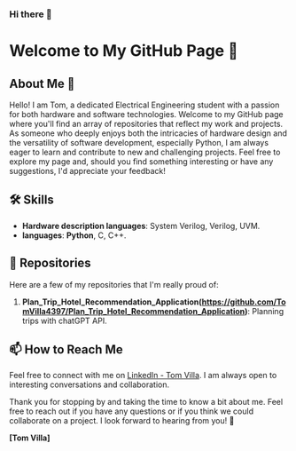 ### Hi there 👋

<!--
**TomVilla4397/TomVilla4397** is a ✨ _special_ ✨ repository because its `README.md` (this file) appears on your GitHub profile.

Here are some ideas to get you started:

- 🔭 I’m currently working on ...
- 🌱 I’m currently learning ...
- 👯 I’m looking to collaborate on ...
- 🤔 I’m looking for help with ...
- 💬 Ask me about ...
- 📫 How to reach me: ...
- 😄 Pronouns: ...
- ⚡ Fun fact: ...
-->


# Welcome to My GitHub Page 👋

## About Me 🚀

Hello! I am Tom, a dedicated Electrical Engineering student with a passion for both hardware and software technologies. Welcome to my GitHub page where you'll find an array of repositories that reflect my work and projects. As someone who deeply enjoys both the intricacies of hardware design and the versatility of software development, especially Python, I am always eager to learn and contribute to new and challenging projects. Feel free to explore my page and, should you find something interesting or have any suggestions, I'd appreciate your feedback!

## 🛠 Skills

- **Hardware description languages**: System Verilog, Verilog, UVM.
- **languages**: **Python**, C, C++.

## 📂 Repositories

Here are a few of my repositories that I'm really proud of:

1. **Plan_Trip_Hotel_Recommendation_Application(https://github.com/TomVilla4397/Plan_Trip_Hotel_Recommendation_Application)**: Planning trips with chatGPT API.


## 📫 How to Reach Me

Feel free to connect with me on  [LinkedIn - Tom Villa](https://www.linkedin.com/in/tom-villa-107402235). I am always open to interesting conversations and collaboration.

Thank you for stopping by and taking the time to know a bit about me. Feel free to reach out if you have any questions or if you think we could collaborate on a project. I look forward to hearing from you! 🙌

**[Tom Villa]**




